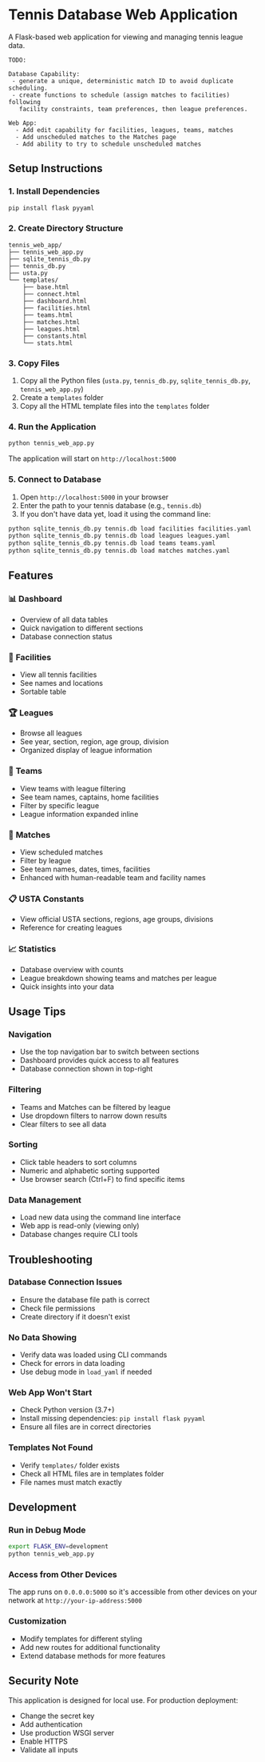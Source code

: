 # Tennis Database Web Application

A Flask-based web application for viewing and managing tennis league data.

    TODO:
    
    Database Capability:
     - generate a unique, deterministic match ID to avoid duplicate scheduling.
     - create functions to schedule (assign matches to facilities) following
       facility constraints, team preferences, then league preferences.
    
    Web App:
      - Add edit capability for facilities, leagues, teams, matches
      - Add unscheduled matches to the Matches page
      - Add ability to try to schedule unscheduled matches

## Setup Instructions

### 1. Install Dependencies

```bash
pip install flask pyyaml
```

### 2. Create Directory Structure

```
tennis_web_app/
├── tennis_web_app.py
├── sqlite_tennis_db.py
├── tennis_db.py
├── usta.py
└── templates/
    ├── base.html
    ├── connect.html
    ├── dashboard.html
    ├── facilities.html
    ├── teams.html
    ├── matches.html
    ├── leagues.html
    ├── constants.html
    └── stats.html
```

### 3. Copy Files

1. Copy all the Python files (`usta.py`, `tennis_db.py`, `sqlite_tennis_db.py`, `tennis_web_app.py`)
2. Create a `templates` folder
3. Copy all the HTML template files into the `templates` folder

### 4. Run the Application

```bash
python tennis_web_app.py
```

The application will start on `http://localhost:5000`

### 5. Connect to Database

1. Open `http://localhost:5000` in your browser
2. Enter the path to your tennis database (e.g., `tennis.db`)
3. If you don't have data yet, load it using the command line:

```bash
python sqlite_tennis_db.py tennis.db load facilities facilities.yaml
python sqlite_tennis_db.py tennis.db load leagues leagues.yaml
python sqlite_tennis_db.py tennis.db load teams teams.yaml
python sqlite_tennis_db.py tennis.db load matches matches.yaml
```

## Features

### 📊 **Dashboard**
- Overview of all data tables
- Quick navigation to different sections
- Database connection status

### 🏢 **Facilities**
- View all tennis facilities
- See names and locations
- Sortable table

### 🏆 **Leagues**
- Browse all leagues
- See year, section, region, age group, division
- Organized display of league information

### 👥 **Teams**
- View teams with league filtering
- See team names, captains, home facilities
- Filter by specific league
- League information expanded inline

### 📅 **Matches**
- View scheduled matches
- Filter by league
- See team names, dates, times, facilities
- Enhanced with human-readable team and facility names

### 📋 **USTA Constants**
- View official USTA sections, regions, age groups, divisions
- Reference for creating leagues

### 📈 **Statistics**
- Database overview with counts
- League breakdown showing teams and matches per league
- Quick insights into your data

## Usage Tips

### **Navigation**
- Use the top navigation bar to switch between sections
- Dashboard provides quick access to all features
- Database connection shown in top-right

### **Filtering**
- Teams and Matches can be filtered by league
- Use dropdown filters to narrow down results
- Clear filters to see all data

### **Sorting**
- Click table headers to sort columns
- Numeric and alphabetic sorting supported
- Use browser search (Ctrl+F) to find specific items

### **Data Management**
- Load new data using the command line interface
- Web app is read-only (viewing only)
- Database changes require CLI tools

## Troubleshooting

### **Database Connection Issues**
- Ensure the database file path is correct
- Check file permissions
- Create directory if it doesn't exist

### **No Data Showing**
- Verify data was loaded using CLI commands
- Check for errors in data loading
- Use debug mode in `load_yaml` if needed

### **Web App Won't Start**
- Check Python version (3.7+)
- Install missing dependencies: `pip install flask pyyaml`
- Ensure all files are in correct directories

### **Templates Not Found**
- Verify `templates/` folder exists
- Check all HTML files are in templates folder
- File names must match exactly

## Development

### **Run in Debug Mode**
```bash
export FLASK_ENV=development
python tennis_web_app.py
```

### **Access from Other Devices**
The app runs on `0.0.0.0:5000` so it's accessible from other devices on your network at `http://your-ip-address:5000`

### **Customization**
- Modify templates for different styling
- Add new routes for additional functionality
- Extend database methods for more features

## Security Note

This application is designed for local use. For production deployment:
- Change the secret key
- Add authentication
- Use production WSGI server
- Enable HTTPS
- Validate all inputs

